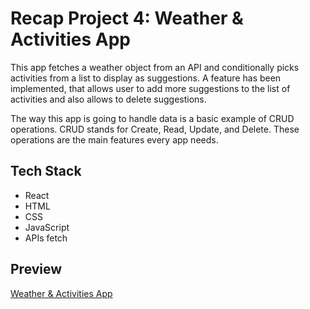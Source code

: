 # Recap Project 4: Weather & Activities App

This app fetches a weather object from an API and conditionally picks activities from a list to display as suggestions.
A feature has been implemented, that allows user to add more suggestions to the list of activities
and also allows to delete suggestions.

The way this app is going to handle data is a basic example of CRUD operations. CRUD stands for
Create, Read, Update, and Delete. These operations are the main features every app needs.

## Tech Stack

- React
- HTML
- CSS
- JavaScript
- APIs fetch

## Preview

[Weather & Activities App](https://recap-project-4.vercel.app)
